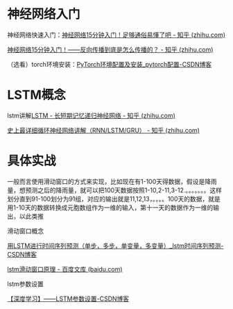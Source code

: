 # 神经网络入门

神经网络快速入门：[神经网络15分钟入门！足够通俗易懂了吧 - 知乎 (zhihu.com)](https://zhuanlan.zhihu.com/p/65472471)

[神经网络15分钟入门！——反向传播到底是怎么传播的？ - 知乎 (zhihu.com)](https://zhuanlan.zhihu.com/p/66534632)

（选看）torch环境安装：[PyTorch环境配置及安装_pytorch配置-CSDN博客](https://blog.csdn.net/weixin_43507693/article/details/109015177)

# LSTM概念

lstm讲解[LSTM - 长短期记忆递归神经网络 - 知乎 (zhihu.com)](https://zhuanlan.zhihu.com/p/123857569)

[史上最详细循环神经网络讲解（RNN/LSTM/GRU） - 知乎 (zhihu.com)](https://zhuanlan.zhihu.com/p/123211148)

# 具体实战

一般而言使用滑动窗口的方式来实现，比如现在有1-100天得数据，假设是降雨量，想预测之后的降雨量，就可以把100天数据按照1-10,2-11,3-12.。。。。。。。这样划分直到91-100划分为91组，对应的输出就是11,12,13，。。。。100天的数据，就是用1-10天的数据转换成元胞数组作为一维的输入，第十一天的数据作为一维的输出，以此类推

滑动窗口概念

[用LSTM进行时间序列预测（单步，多步，单变量，多变量）_lstm时间序列预测-CSDN博客](https://blog.csdn.net/baidu_39332177/article/details/129312922)

[lstm滑动窗口原理 - 百度文库 (baidu.com)](https://wenku.baidu.com/view/d10fd3f76b0203d8ce2f0066f5335a8103d26637.html?_wkts_=1703075398025&bdQuery=lstm滑动窗口是什么意思)

lstm参数设置

[【深度学习】——LSTM参数设置-CSDN博客](https://blog.csdn.net/qq_48108092/article/details/129897604)